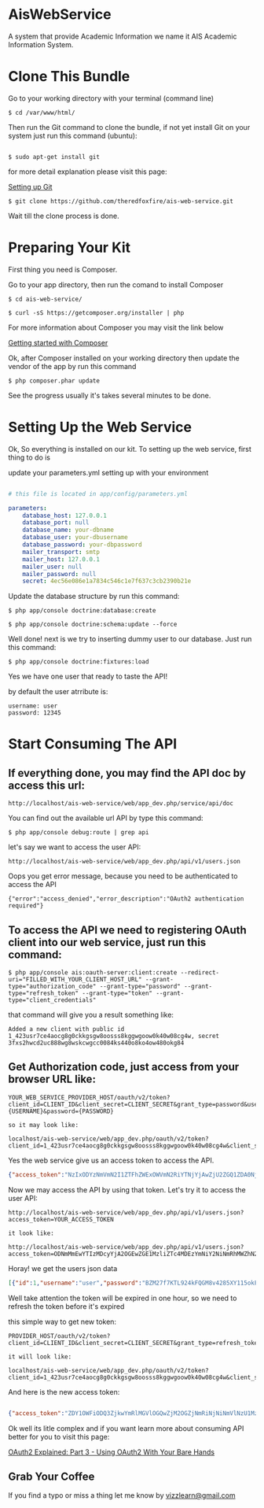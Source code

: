AisWebService
=============

A system that provide Academic Information we name it AIS Academic Information System.

# Clone This Bundle

Go to your working directory with your terminal (command line)

```
$ cd /var/www/html/

```

Then run the Git command to clone the bundle, if not yet install Git on your system just run this command (ubuntu):

```

$ sudo apt-get install git

```

for more detail explanation please visit this page:

[Setting up Git](https://help.github.com/articles/set-up-git/)

```
$ git clone https://github.com/theredfoxfire/ais-web-service.git

```

Wait till the clone process is done.

# Preparing Your Kit

First thing you need is Composer.

Go to your app directory, then run the comand to install Composer

```
$ cd ais-web-service/

$ curl -sS https://getcomposer.org/installer | php

```
For more information about Composer you may visit the link below

[Getting started with Composer](https://getcomposer.org/doc/00-intro.md)

Ok, after Composer installed on your working directory then update the vendor of the app by run this command

```
$ php composer.phar update

```

See the progress usually it's takes several minutes to be done.

# Setting Up the Web Service

Ok, So everything is installed on our kit. To setting up the web service, first thing to do is

update your parameters.yml setting up with your environment

```yaml

# this file is located in app/config/parameters.yml

parameters:
    database_host: 127.0.0.1
    database_port: null
    database_name: your-dbname
    database_user: your-dbusername
    database_password: your-dbpassword
    mailer_transport: smtp
    mailer_host: 127.0.0.1
    mailer_user: null
    mailer_password: null
    secret: 4ec56e086e1a7834c546c1e7f637c3cb2390b21e

```

Update the database structure by run this command:

```
$ php app/console doctrine:database:create

$ php app/console doctrine:schema:update --force

```

Well done! next is we try to inserting dummy user to our database. Just run this command:

```
$ php app/console doctrine:fixtures:load

```

Yes we have one user that ready to taste the API!

by default the user atrribute is:

```
username: user
password: 12345

```

# Start Consuming The API

## If everything done, you may find the API doc by access this url:

```
http://localhost/ais-web-service/web/app_dev.php/service/api/doc

```

You can find out the available url API by type this command:

```
$ php app/console debug:route | grep api

```

let's say we want to access the user API:

```
http://localhost/ais-web-service/web/app_dev.php/api/v1/users.json

```
Oops you get error message, because you need to be authenticated to access the API

```
{"error":"access_denied","error_description":"OAuth2 authentication required"}

```
## To access the API we need to registering OAuth client into our web service, just run this command:

```
$ php app/console ais:oauth-server:client:create --redirect-uri="FILLED_WITH_YOUR_CLIENT_HOST_URL" --grant-type="authorization_code" --grant-type="password" --grant-type="refresh_token" --grant-type="token" --grant-type="client_credentials"

```

that command will give you a result something like:

```
Added a new client with public id 1_423usr7ce4aocg8g0ckkgsgw8oosss8kggwgoow0k40w08cg4w, secret 3fxs2hwcd2uc888wg8wskcwgcc0084ks440o8ko4ow480okg84

```

## Get Authorization code, just access from your browser URL like:

```
YOUR_WEB_SERVICE_PROVIDER_HOST/oauth/v2/token?client_id=CLIENT_ID&client_secret=CLIENT_SECRET&grant_type=password&username={USERNAME}&password={PASSWORD}

so it may look like:

localhost/ais-web-service/web/app_dev.php/oauth/v2/token?client_id=1_423usr7ce4aocg8g0ckkgsgw8oosss8kggwgoow0k40w08cg4w&client_secret=3fxs2hwcd2uc888wg8wskcwgcc0084ks440o8ko4ow480okg84&grant_type=password&username=user&password=12345

```

Yes the web service give us an access token to access the API. 

```json
{"access_token":"NzIxODYzNmVmN2I1ZTFhZWExOWVmN2RiYTNjYjAwZjU2ZGQ1ZDA0NjMwNDM1MWM3OGY5ZTEyODcwOGRkYmEwNg","expires_in":3600,"token_type":"bearer","scope":"user","refresh_token":"ZDUyNTEzMDBjYzNiMDcwODY2ODhmOThlMDJlZTM2NzE4YWQzODUzOTllMWViNzcxMDk4ZDg1OTk2Y2QwNDJkYw"}

```

Now we may access the API by using that token. Let's try it to access the user API:

```
http://localhost/ais-web-service/web/app_dev.php/api/v1/users.json?access_token=YOUR_ACCESS_TOKEN

it look like:

http://localhost/ais-web-service/web/app_dev.php/api/v1/users.json?access_token=ODNmMmEwYTIzMDcyYjA2OGEwZGE1MzliZTc4MDEzYmNiY2NiNmRhMWZhN2UzZjg2NWU3NDg2MGZjMWNiZTVlYw

```

Horay! we get the users json data

```json
[{"id":1,"username":"user","password":"BZM27f7KTL924kFQGM8v4285XY115okFslPfajOWLmzSgzTg\/q7F4q6P2xdLvgLRRU4S12qyUAezGnJ\/sbDTZA==","salt":"eoel4airrj4gs4owookkgccw0cwcw4","nama":"John","is_active":true,"roles":[],"access_token":[],"refresh_token":[],"auth_code":[],"apikey":"7dnvqj2s1log08cwwswkwksk4ccgck4"}]

```

Well take attention the token will be expired in one hour, so we need to refresh the token before it's expired

this simple way to get new token:

```
PROVIDER_HOST/oauth/v2/token?client_id=CLIENT_ID&client_secret=CLIENT_SECRET&grant_type=refresh_token&refresh_token=REFRESH_TOKEN

it will look like:

localhost/ais-web-service/web/app_dev.php/oauth/v2/token?client_id=1_423usr7ce4aocg8g0ckkgsgw8oosss8kggwgoow0k40w08cg4w&client_secret=3fxs2hwcd2uc888wg8wskcwgcc0084ks440o8ko4ow480okg84&grant_type=refresh_token&refresh_token=NTUzZjAzNzRlZjE1MGE1ZTBiZGIzZWFhNjFjMzM4YmQyMTI2MTZjODQ3OWEwM2YxZDRiZmYzMTg4N2M4ZTMzYQ

```

And here is the new access token:

```json

{"access_token":"ZDY1OWFiODQ3ZjkwYmRlMGVlOGQwZjM2OGZjNmRiNjNiNmVlNzU1MzVlYmQzYjIwNDNlOWE0M2ZjNmJjZGMzOQ","expires_in":3600,"token_type":"bearer","scope":"user","refresh_token":"ZDgzNWI2N2I0MGI2MWM2MDdjY2E2NTc5ZDIwMmEwMTg2MWU2ZDIwMTkyZjJkNGE2NmZlNTIxZmI3YjQ3MGYwYQ"}

```

Ok well its litle complex and if you want learn more about consuming API better for you to visit this page:

[OAuth2 Explained: Part 3 - Using OAuth2 With Your Bare Hands](http://blog.tankist.de/blog/2013/07/18/oauth2-explained-part-3-using-oauth2-with-your-bare-hands/)

## Grab Your Coffee

If you find a typo or miss a thing let me know by vizzlearn@gmail.com
